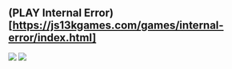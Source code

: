 ## (PLAY Internal Error)[https://js13kgames.com/games/internal-error/index.html]
![](https://github.com/toxazol/js13k/blob/master/js13k_2.gif)
![](https://github.com/toxazol/js13k/blob/master/js13k_1.gif)
